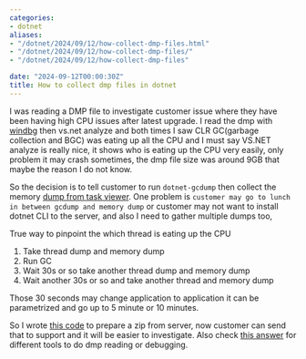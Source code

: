 ```yaml
---
categories:
- dotnet
aliases:
- "/dotnet/2024/09/12/how-collect-dmp-files.html"
- "/dotnet/2024/09/12/how-collect-dmp-files/"
- "/dotnet/2024/09/12/how-collect-dmp-files"

date: "2024-09-12T00:00:30Z"
title: How to collect dmp files in dotnet
---
```

I was reading a DMP file to investigate customer issue where they have been having high CPU issues after latest upgrade. I read the dmp with [windbg](https://learn.microsoft.com/en-us/windows-hardware/drivers/debugger/) then vs.net analyze and both times I saw CLR GC(garbage collection and BGC) was eating up all the CPU and I must say VS.NET analyze is really nice, it shows who is eating up the CPU very easily, only problem it may crash sometimes, the dmp file size was around 9GB that maybe the reason I do not know.

So the decision is to tell customer to run `dotnet-gcdump` then collect the memory [dump from task viewer](https://learn.microsoft.com/en-us/windows-hardware/drivers/debugger/task-manager-live-dump). One problem is `customer may go to lunch in between gcdump and memory dump` or customer may not want to install dotnet CLI to the server, and also I need to gather multiple dumps too,

True way to pinpoint the which thread is eating up the CPU
1. Take thread dump and memory dump
2. Run GC
3. Wait 30s or so take another thread dump and memory dump
4. Wait another 30s or so and take another thread and memory dump

Those 30 seconds may change application to application it can be parametrized and go up to 5 minute or 10 minutes.

So I wrote [this code](https://github.com/ozkanpakdil/dotnet-examples/tree/main/GCDumper) to prepare a zip from server, now customer can send that to support and it will be easier to investigate. Also check [this answer](https://stackoverflow.com/a/78975760/175554) for different tools to do dmp reading or debugging.